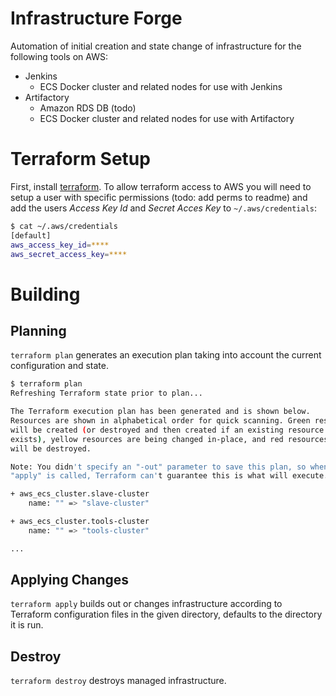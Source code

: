 # Infrastructure Forge
Automation of initial creation and state change of infrastructure for the following tools on AWS:

* Jenkins
    * ECS Docker cluster and related nodes for use with Jenkins
* Artifactory
    * Amazon RDS DB (todo)
    * ECS Docker cluster and related nodes for use with Artifactory

# Terraform Setup
First, install 
[terraform](https://www.terraform.io/intro/getting-started/install.html). 
To allow terraform access to AWS you will need to
setup a user with specific permissions (todo: add perms to readme) and add the
users *Access Key Id* and *Secret Acces Key* to `~/.aws/credentials`:

```bash
$ cat ~/.aws/credentials 
[default]
aws_access_key_id=****
aws_secret_access_key=****
```

# Building
## Planning
`terraform plan` generates an execution plan taking into account the current configuration and state.
```bash
$ terraform plan
Refreshing Terraform state prior to plan...

The Terraform execution plan has been generated and is shown below.
Resources are shown in alphabetical order for quick scanning. Green resources
will be created (or destroyed and then created if an existing resource
exists), yellow resources are being changed in-place, and red resources
will be destroyed.

Note: You didn't specify an "-out" parameter to save this plan, so when
"apply" is called, Terraform can't guarantee this is what will execute.

+ aws_ecs_cluster.slave-cluster
    name: "" => "slave-cluster"

+ aws_ecs_cluster.tools-cluster
    name: "" => "tools-cluster"

...
```
## Applying Changes
`terraform apply` builds out or changes infrastructure according to Terraform configuration files in the given directory, defaults to the directory it is run.

## Destroy
`terraform destroy` destroys managed infrastructure.


